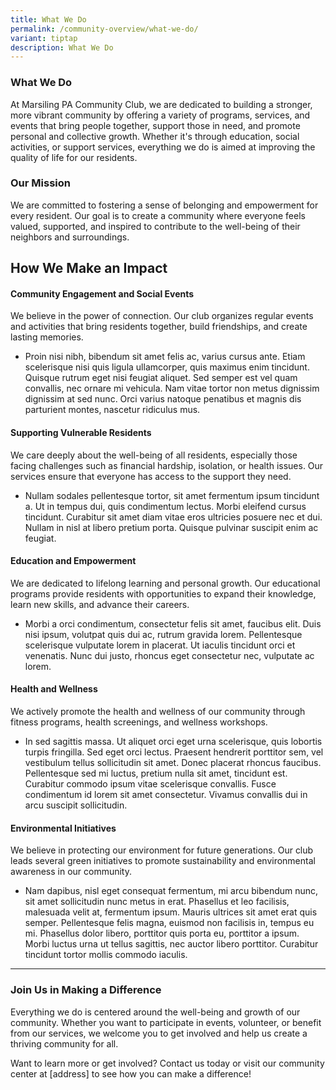 ```yaml
---
title: What We Do
permalink: /community-overview/what-we-do/
variant: tiptap
description: What We Do
---
```

<h3><strong>What We Do</strong></h3>
<p>At Marsiling PA Community Club, we are dedicated to building a stronger,
more vibrant community by offering a variety of programs, services, and
events that bring people together, support those in need, and promote personal
and collective growth. Whether it's through education, social activities,
or support services, everything we do is aimed at improving the quality
of life for our residents.</p>
<h3><strong>Our Mission</strong></h3>
<p>We are committed to fostering a sense of belonging and empowerment for
every resident. Our goal is to create a community where everyone feels
valued, supported, and inspired to contribute to the well-being of their
neighbors and surroundings.</p>
<h2><strong>How We Make an Impact</strong></h2>
<h4><strong>Community Engagement and Social Events</strong></h4>
<p>We believe in the power of connection. Our club organizes regular events
and activities that bring residents together, build friendships, and create
lasting memories.</p>
<ul data-tight="true" class="tight">
<li>
<p>Proin nisi nibh, bibendum sit amet felis ac, varius cursus ante. Etiam
scelerisque nisi quis ligula ullamcorper, quis maximus enim tincidunt.
Quisque rutrum eget nisi feugiat aliquet. Sed semper est vel quam convallis,
nec ornare mi vehicula. Nam vitae tortor non metus dignissim dignissim
at sed nunc. Orci varius natoque penatibus et magnis dis parturient montes,
nascetur ridiculus mus.</p>
</li>
</ul>
<h4><strong>Supporting Vulnerable Residents</strong></h4>
<p>We care deeply about the well-being of all residents, especially those
facing challenges such as financial hardship, isolation, or health issues.
Our services ensure that everyone has access to the support they need.</p>
<ul data-tight="true" class="tight">
<li>
<p>Nullam sodales pellentesque tortor, sit amet fermentum ipsum tincidunt
a. Ut in tempus dui, quis condimentum lectus. Morbi eleifend cursus tincidunt.
Curabitur sit amet diam vitae eros ultricies posuere nec et dui. Nullam
in nisl at libero pretium porta. Quisque pulvinar suscipit enim ac feugiat.</p>
</li>
</ul>
<h4><strong>Education and Empowerment</strong></h4>
<p>We are dedicated to lifelong learning and personal growth. Our educational
programs provide residents with opportunities to expand their knowledge,
learn new skills, and advance their careers.</p>
<ul data-tight="true" class="tight">
<li>
<p>Morbi a orci condimentum, consectetur felis sit amet, faucibus elit. Duis
nisi ipsum, volutpat quis dui ac, rutrum gravida lorem. Pellentesque scelerisque
vulputate lorem in placerat. Ut iaculis tincidunt orci et venenatis. Nunc
dui justo, rhoncus eget consectetur nec, vulputate ac lorem.</p>
</li>
</ul>
<h4><strong>Health and Wellness</strong></h4>
<p>We actively promote the health and wellness of our community through fitness
programs, health screenings, and wellness workshops.</p>
<ul data-tight="true" class="tight">
<li>
<p>In sed sagittis massa. Ut aliquet orci eget urna scelerisque, quis lobortis
turpis fringilla. Sed eget orci lectus. Praesent hendrerit porttitor sem,
vel vestibulum tellus sollicitudin sit amet. Donec placerat rhoncus faucibus.
Pellentesque sed mi luctus, pretium nulla sit amet, tincidunt est. Curabitur
commodo ipsum vitae scelerisque convallis. Fusce condimentum id lorem sit
amet consectetur. Vivamus convallis dui in arcu suscipit sollicitudin.</p>
</li>
</ul>
<h4><strong>Environmental Initiatives</strong></h4>
<p>We believe in protecting our environment for future generations. Our club
leads several green initiatives to promote sustainability and environmental
awareness in our community.</p>
<ul data-tight="true" class="tight">
<li>
<p>Nam dapibus, nisl eget consequat fermentum, mi arcu bibendum nunc, sit
amet sollicitudin nunc metus in erat. Phasellus et leo facilisis, malesuada
velit at, fermentum ipsum. Mauris ultrices sit amet erat quis semper. Pellentesque
felis magna, euismod non facilisis in, tempus eu mi. Phasellus dolor libero,
porttitor quis porta eu, porttitor a ipsum. Morbi luctus urna ut tellus
sagittis, nec auctor libero porttitor. Curabitur tincidunt tortor mollis
commodo iaculis.</p>
</li>
</ul>
<hr>
<h3><strong>Join Us in Making a Difference</strong></h3>
<p>Everything we do is centered around the well-being and growth of our community.
Whether you want to participate in events, volunteer, or benefit from our
services, we welcome you to get involved and help us create a thriving
community for all.</p>
<p>Want to learn more or get involved? Contact us today or visit our community
center at [address] to see how you can make a difference!</p>
<p></p>
<p></p>